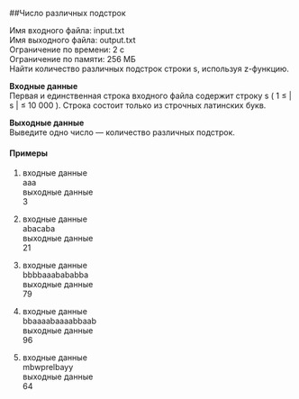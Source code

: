##Число различных подстрок

Имя входного файла: input.txt\
Имя выходного файла: output.txt\
Ограничение по времени: 2 с\
Ограничение по памяти: 256 МБ\
Найти количество различных подстрок строки 
s, используя z-функцию.

**Входные данные**\
Первая и единственная строка входного файла содержит строку 
s
 (
1
≤
|
s
|
≤
10
000
). Строка состоит только из строчных латинских букв.

**Выходные данные**\
Выведите одно число — количество различных подстрок.

#### Примеры
1. входные данные\
aaa\
выходные данные\
3

2. входные данные\
abacaba\
выходные данные\
21
3. входные данные\
bbbbaaabababba\
выходные данные\
79
4. входные данные\
bbaaaabaaaabbaab\
выходные данные\
96
5. входные данные\
mbwprelbayy\
выходные данные\
64